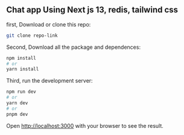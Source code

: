

## Chat app Using Next js 13, redis, tailwind css

first, Download or clone this repo:

```bash
git clone repo-link
```

Second, Download all the package and dependences:

```bash
npm install
# or
yarn install
```

Third, run the development server:

```bash
npm run dev
# or
yarn dev
# or
pnpm dev
```

Open [http://localhost:3000](http://localhost:3000) with your browser to see the result.


